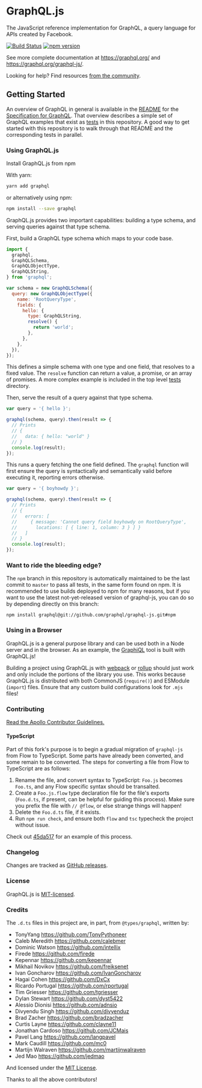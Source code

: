 # GraphQL.js

The JavaScript reference implementation for GraphQL, a query language for APIs created by Facebook.

[![Build Status](https://dev.azure.com/apollographql/graphql-js/_apis/build/status/apollographql.graphql-js?branchName=master)](https://dev.azure.com/apollographql/graphql-js/_build/latest?definitionId=2&branchName=master)
[![npm version](https://badge.fury.io/js/%40apollo%2Fgraphql.svg)](https://badge.fury.io/js/%40apollo%2Fgraphql)

See more complete documentation at https://graphql.org/ and
https://graphql.org/graphql-js/.

Looking for help? Find resources [from the community](https://graphql.org/community/).

## Getting Started

An overview of GraphQL in general is available in the
[README](https://github.com/graphql/graphql-spec/blob/master/README.md) for the
[Specification for GraphQL](https://github.com/graphql/graphql-spec). That overview
describes a simple set of GraphQL examples that exist as [tests](src/__tests__)
in this repository. A good way to get started with this repository is to walk
through that README and the corresponding tests in parallel.

### Using GraphQL.js

Install GraphQL.js from npm

With yarn:

```sh
yarn add graphql
```

or alternatively using npm:

```sh
npm install --save graphql
```

GraphQL.js provides two important capabilities: building a type schema, and
serving queries against that type schema.

First, build a GraphQL type schema which maps to your code base.

```js
import {
  graphql,
  GraphQLSchema,
  GraphQLObjectType,
  GraphQLString,
} from 'graphql';

var schema = new GraphQLSchema({
  query: new GraphQLObjectType({
    name: 'RootQueryType',
    fields: {
      hello: {
        type: GraphQLString,
        resolve() {
          return 'world';
        },
      },
    },
  }),
});
```

This defines a simple schema with one type and one field, that resolves
to a fixed value. The `resolve` function can return a value, a promise,
or an array of promises. A more complex example is included in the top
level [tests](src/__tests__) directory.

Then, serve the result of a query against that type schema.

```js
var query = '{ hello }';

graphql(schema, query).then(result => {
  // Prints
  // {
  //   data: { hello: "world" }
  // }
  console.log(result);
});
```

This runs a query fetching the one field defined. The `graphql` function will
first ensure the query is syntactically and semantically valid before executing
it, reporting errors otherwise.

```js
var query = '{ boyhowdy }';

graphql(schema, query).then(result => {
  // Prints
  // {
  //   errors: [
  //     { message: 'Cannot query field boyhowdy on RootQueryType',
  //       locations: [ { line: 1, column: 3 } ] }
  //   ]
  // }
  console.log(result);
});
```

### Want to ride the bleeding edge?

The `npm` branch in this repository is automatically maintained to be the last
commit to `master` to pass all tests, in the same form found on npm. It is
recommended to use builds deployed to npm for many reasons, but if you want to use
the latest not-yet-released version of graphql-js, you can do so by depending
directly on this branch:

```
npm install graphql@git://github.com/graphql/graphql-js.git#npm
```

### Using in a Browser

GraphQL.js is a general purpose library and can be used both in a Node server
and in the browser. As an example, the [GraphiQL](https://github.com/graphql/graphiql/)
tool is built with GraphQL.js!

Building a project using GraphQL.js with [webpack](https://webpack.js.org) or
[rollup](https://github.com/rollup/rollup) should just work and only include
the portions of the library you use. This works because GraphQL.js is distributed
with both CommonJS (`require()`) and ESModule (`import`) files. Ensure that any
custom build configurations look for `.mjs` files!

### Contributing

[Read the Apollo Contributor Guidelines.](https://github.com/apollographql/graphql-js/blob/master/.github/CONTRIBUTING.md)

#### TypeScript

Part of this fork's purpose is to begin a gradual migration of `graphql-js` from Flow to TypeScript. Some parts have already been converted, and some remain to be converted. The steps for converting a file from Flow to TypeScript are as follows:

1. Rename the file, and convert syntax to TypeScript: `Foo.js` becomes `Foo.ts`, and any Flow specific syntax should be transalted.
2. Create a `Foo.js.flow` type declaration file for the file's exports (`Foo.d.ts`, if present, can be helpful for guiding this process). Make sure you prefix the file with `// @flow`, or else strange things will happen!
3. Delete the `Foo.d.ts` file, if it exists.
4. Run `npm run check`, and ensure both `flow` and `tsc` typecheck the project without issue.

Check out [45da517](https://github.com/apollographql/graphql-js/commit/45da517f32e15c0b8c0356fb4c4d95e959e3df91) for an example of this process.

### Changelog

Changes are tracked as [GitHub releases](https://github.com/graphql/graphql-js/releases).

### License

GraphQL.js is [MIT-licensed](https://github.com/graphql/graphql-js/blob/master/LICENSE).

### Credits

The `.d.ts` files in this project are, in part, from `@types/graphql`, written by:

- TonyYang https://github.com/TonyPythoneer
- Caleb Meredith https://github.com/calebmer
- Dominic Watson https://github.com/intellix
- Firede https://github.com/firede
- Kepennar https://github.com/kepennar
- Mikhail Novikov https://github.com/freiksenet
- Ivan Goncharov https://github.com/IvanGoncharov
- Hagai Cohen https://github.com/DxCx
- Ricardo Portugal https://github.com/rportugal
- Tim Griesser https://github.com/tgriesser
- Dylan Stewart https://github.com/dyst5422
- Alessio Dionisi https://github.com/adnsio
- Divyendu Singh https://github.com/divyenduz
- Brad Zacher https://github.com/bradzacher
- Curtis Layne https://github.com/clayne11
- Jonathan Cardoso https://github.com/JCMais
- Pavel Lang https://github.com/langpavel
- Mark Caudill https://github.com/mc0
- Martijn Walraven https://github.com/martijnwalraven
- Jed Mao https://github.com/jedmao

And licensed under the [MIT License](https://github.com/DefinitelyTyped/DefinitelyTyped/blob/master/LICENSE).

Thanks to all the above contributors!
